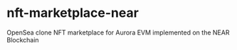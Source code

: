 # nft-marketplace-near
OpenSea clone NFT marketplace for Aurora EVM implemented on the NEAR Blockchain
